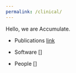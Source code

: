 ```yaml
---
permalink: /clinical/
---
```


Hello, we are Accumulate.

* Publications
    [link](/clinical/software)

* Software
    []

* People
    []
